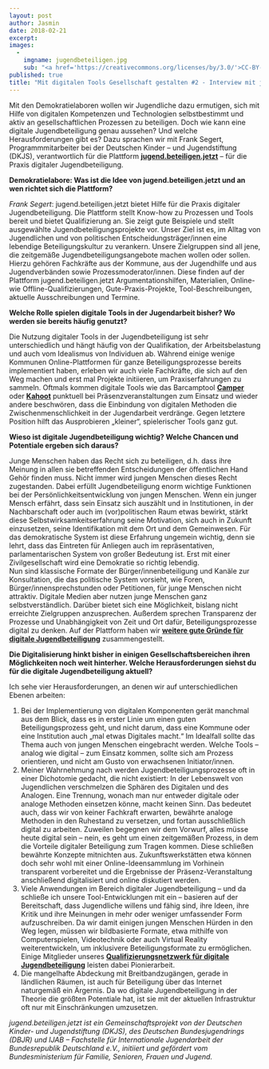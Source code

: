 ```yaml
---
layout: post
author: Jasmin
date: 2018-02-21
excerpt: 
images:
  - 
	imgname: jugendbeteiligen.jpg
	sub: "<a href='https://creativecommons.org/licenses/by/3.0/'>CC-BY-3.0</a>, DE (RGB), Foto: Christoph Piecha"
published: true
title: "Mit digitalen Tools Gesellschaft gestalten #2 - Interview mit jugend.beteiligen.jetzt"
---
```


Mit den Demokratielaboren wollen wir Jugendliche dazu ermutigen, sich mit Hilfe von digitalen Kompetenzen und Technologien selbstbestimmt und aktiv an gesellschaftlichen Prozessen zu beteiligen. Doch wie kann eine digitale Jugendbeteiligung genau aussehen? Und welche Herausforderungen gibt es? Dazu sprachen wir mit Frank Segert, Programmmitarbeiter bei der Deutschen Kinder – und Jugendstiftung (DKJS), verantwortlich für die Plattform **[jugend.beteiligen.jetzt](http://www.jugend.beteiligen.jetzt)** – für die Praxis digitaler Jugendbeteiligung.
 
**Demokratielabore: Was ist die Idee von jugend.beteiligen.jetzt und an wen richtet sich die Plattform?**
 
*Frank Segert*: jugend.beteiligen.jetzt bietet Hilfe für die Praxis digitaler Jugendbeteiligung. Die Plattform stellt Know-how zu Prozessen und Tools bereit und bietet Qualifizierung an. Sie zeigt gute Beispiele und stellt ausgewählte Jugendbeteiligungsprojekte vor. Unser Ziel ist es, im Alltag von Jugendlichen und von politischen Entscheidungsträger/innen eine lebendige Beteiligungskultur zu verankern. Unsere Zielgruppen sind all jene, die zeitgemäße Jugendbeteiligungsangebote machen wollen oder sollen. Hierzu gehören Fachkräfte aus der Kommune, aus der Jugendhilfe und aus Jugendverbänden sowie Prozessmoderator/innen.
Diese finden auf der  Plattform jugend.beteiligen.jetzt Argumentationshilfen, Materialien, Online- wie Offline-Qualifizierungen, Gute-Praxis-Projekte, Tool-Beschreibungen, aktuelle Ausschreibungen und Termine.
 
**Welche Rolle spielen digitale Tools in der Jugendarbeit bisher? Wo werden sie bereits häufig genutzt?**
 
Die Nutzung digitaler Tools in der Jugendbeteiligung ist sehr unterschiedlich und hängt häufig von der Qualifikation, der Arbeitsbelastung und auch vom Idealismus von Individuen ab. Während einige wenige Kommunen Online-Plattformen für ganze Beteiligungsprozesse bereits implementiert haben, erleben wir auch viele Fachkräfte, die sich auf den Weg machen und erst mal Projekte initiieren, um Praxiserfahrungen zu sammeln. Oftmals kommen digitale Tools wie das Barcamptool **[Camper](https://jugend.beteiligen.jetzt/werkzeuge/tools/barcamptool-camper)** oder **[Kahoot](https://jugend.beteiligen.jetzt/werkzeuge/tools/kahoot-abstimmen-leicht-gemacht)** punktuell bei Präsenzveranstaltungen zum Einsatz und wieder andere beschwören, dass die Einbindung von digitalen Methoden die Zwischenmenschlichkeit in der Jugendarbeit verdränge. Gegen letztere Position hilft das Ausprobieren „kleiner“, spielerischer Tools ganz gut.
 
**Wieso ist digitale Jugendbeteiligung wichtig? Welche Chancen und Potentiale ergeben sich daraus?**
 
Junge Menschen haben das Recht sich zu beteiligen, d.h. dass ihre Meinung in allen sie betreffenden Entscheidungen der öffentlichen Hand Gehör finden muss. Nicht immer wird jungen Menschen dieses Recht zugestanden. Dabei erfüllt Jugendbeteiligung enorm wichtige Funktionen bei der Persönlichkeitsentwicklung von jungen Menschen. Wenn ein junger Mensch erfährt, dass sein Einsatz sich auszählt und in Institutionen, in der Nachbarschaft oder auch im (vor)politischen Raum etwas bewirkt, stärkt diese Selbstwirksamkeitserfahrung seine Motivation, sich auch in Zukunft einzusetzen, seine Identifikation mit dem Ort und dem Gemeinwesen. Für das demokratische System ist diese Erfahrung ungemein wichtig, denn sie lehrt, dass das Eintreten für Anliegen auch im repräsentativen, parlamentarischen System von großer Bedeutung ist. Erst mit einer Zivilgesellschaft wird eine Demokratie so richtig lebendig.  
Nun sind klassische Formate der Bürger/innenbeteiligung und Kanäle zur Konsultation, die das politische System vorsieht, wie Foren, Bürger/innensprechstunden oder Petitionen, für junge Menschen nicht attraktiv. Digitale Medien aber nutzen junge Menschen ganz selbstverständlich. Darüber bietet sich eine Möglichkeit, bislang nicht erreichte Zielgruppen anzusprechen. Außerdem sprechen Transparenz der Prozesse und Unabhängigkeit von Zeit und Ort dafür, Beteiligungsprozesse digital zu denken. Auf der Plattform haben wir **[weitere gute Gründe für digitale Jugendbeteiligung](https://www.youtube.com/watch?v=1o7zyuIbmfk)** zusammengestellt.
 
**Die Digitalisierung hinkt bisher in einigen Gesellschaftsbereichen ihren Möglichkeiten noch weit hinterher. Welche Herausforderungen siehst du für die digitale Jugendbeteiligung aktuell?**
 
Ich sehe vier Herausforderungen, an denen wir auf unterschiedlichen Ebenen arbeiten:
1. Bei der Implementierung von digitalen Komponenten gerät manchmal aus dem Blick, dass es in erster Linie um einen guten Beteiligungsprozess geht, und nicht darum, dass eine Kommune oder eine Institution auch „mal etwas Digitales macht.“ Im Idealfall sollte das Thema auch von jungen Menschen eingebracht werden. Welche Tools – analog wie digital – zum Einsatz kommen, sollte sich am Prozess orientieren, und nicht am Gusto von erwachsenen Initiator/innen. <br>
2. Meiner Wahrnehmung nach werden Jugendbeteiligungsprozesse oft in einer Dichotomie gedacht, die nicht existiert: In der Lebenswelt von Jugendlichen verschmelzen die Sphären des Digitalen und des Analogen. Eine Trennung, wonach man nur entweder digitale oder analoge Methoden einsetzen könne, macht keinen Sinn. Das bedeutet auch, dass wir von keiner Fachkraft erwarten, bewährte analoge Methoden in den Ruhestand zu versetzen, und fortan ausschließlich digital zu arbeiten. Zuweilen begegnen wir dem Vorwurf, alles müsse heute digital sein – nein, es geht um einen zeitgemäßen Prozess, in dem die Vorteile digitaler Beteiligung zum Tragen kommen. Diese schließen bewährte Konzepte mitnichten aus. Zukunftswerkstätten etwa können doch sehr wohl mit einer Online-Ideensammlung im Vorhinein transparent vorbereitet und die Ergebnisse der Präsenz-Veranstaltung anschließend digitalisiert und online diskutiert werden. <br>
3. Viele Anwendungen im Bereich digitaler Jugendbeteiligung – und da schließe ich unsere Tool-Entwicklungen mit ein – basieren auf der Bereitschaft, dass Jugendliche willens und fähig sind, ihre Ideen, ihre Kritik und ihre Meinungen in mehr oder weniger umfassender Form aufzuschreiben. Da wir damit einigen jungen Menschen Hürden in den Weg legen, müssen wir bildbasierte Formate, etwa mithilfe von Computerspielen, Videotechnik oder auch Virtual Reality weiterentwickeln, um inklusivere Beteiligungsformate zu ermöglichen. Einige Mitglieder unseres **[Qualifizierungsnetzwerk für digitale Jugendbeteiligung](https://jugend.beteiligen.jetzt/praxis/netzwerke/quali-netzwerk-digitale-jugendbeteiligung)** leisten dabei Pionierarbeit. <br>
4. Die mangelhafte Abdeckung mit Breitbandzugängen, gerade in ländlichen Räumen, ist auch für Beteiligung über das Internet naturgemäß ein Ärgernis. Da wo digitale Jugendbeteiligung in der Theorie die größten Potentiale hat, ist sie mit der aktuellen Infrastruktur oft nur mit Einschränkungen umzusetzen.

*jugend.beteiligen.jetzt ist ein Gemeinschaftsprojekt von der Deutschen Kinder- und Jugendstiftung (DKJS), des Deutschen Bundesjugendrings (DBJR) und IJAB – Fachstelle für Internationale Jugendarbeit der Bundesrepublik Deutschland e.V., initiiert und gefördert vom Bundesministerium für Familie, Senioren, Frauen und Jugend.*


